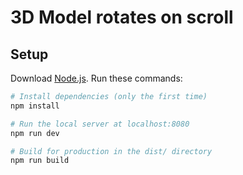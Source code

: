 # 3D Model rotates on scroll

## Setup
Download [Node.js](https://nodejs.org/en/download/).
Run these commands:

``` bash
# Install dependencies (only the first time)
npm install

# Run the local server at localhost:8080
npm run dev

# Build for production in the dist/ directory
npm run build
```
